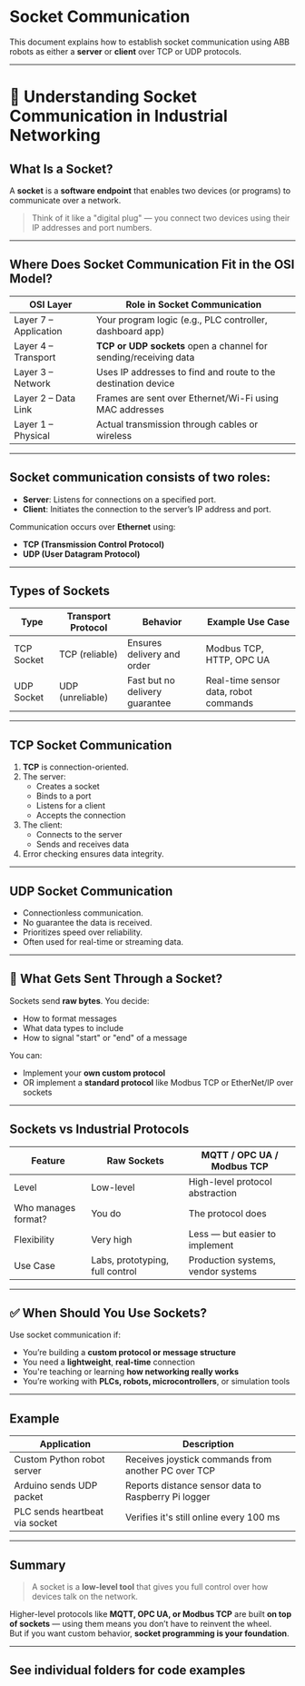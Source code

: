 
# Socket Communication

This document explains how to establish socket communication using ABB robots as either a **server** or **client** over TCP or UDP protocols.

---

# 🔌 Understanding Socket Communication in Industrial Networking

## What Is a Socket?

A **socket** is a **software endpoint** that enables two devices (or programs) to communicate over a network.

> Think of it like a "digital plug" — you connect two devices using their IP addresses and port numbers.

---

## Where Does Socket Communication Fit in the OSI Model?

| OSI Layer | Role in Socket Communication |
|-----------|-------------------------------|
| Layer 7 – Application | Your program logic (e.g., PLC controller, dashboard app) |
| Layer 4 – Transport   | **TCP or UDP sockets** open a channel for sending/receiving data |
| Layer 3 – Network     | Uses IP addresses to find and route to the destination device |
| Layer 2 – Data Link   | Frames are sent over Ethernet/Wi-Fi using MAC addresses |
| Layer 1 – Physical    | Actual transmission through cables or wireless |

---

## Socket communication consists of two roles:

- **Server**: Listens for connections on a specified port.
- **Client**: Initiates the connection to the server’s IP address and port.

Communication occurs over **Ethernet** using:
- **TCP (Transmission Control Protocol)**
- **UDP (User Datagram Protocol)**

---

## Types of Sockets

| Type       | Transport Protocol | Behavior                        | Example Use Case                       |
|------------|---------------------|----------------------------------|----------------------------------------|
| TCP Socket | TCP (reliable)      | Ensures delivery and order       | Modbus TCP, HTTP, OPC UA               |
| UDP Socket | UDP (unreliable)    | Fast but no delivery guarantee   | Real-time sensor data, robot commands  |

---

## TCP Socket Communication

1. **TCP** is connection-oriented.
2. The server:
   - Creates a socket
   - Binds to a port
   - Listens for a client
   - Accepts the connection
3. The client:
   - Connects to the server
   - Sends and receives data
4. Error checking ensures data integrity.

---

## UDP Socket Communication

- Connectionless communication.
- No guarantee the data is received.
- Prioritizes speed over reliability.
- Often used for real-time or streaming data.

---
## 💬 What Gets Sent Through a Socket?

Sockets send **raw bytes**. You decide:
- How to format messages
- What data types to include
- How to signal "start" or "end" of a message

You can:
- Implement your **own custom protocol**
- OR implement a **standard protocol** like Modbus TCP or EtherNet/IP over sockets

---

## Sockets vs Industrial Protocols

| Feature            | Raw Sockets                     | MQTT / OPC UA / Modbus TCP         |
|--------------------|----------------------------------|-------------------------------------|
| Level              | Low-level                        | High-level protocol abstraction     |
| Who manages format?| You do                           | The protocol does                   |
| Flexibility        | Very high                        | Less — but easier to implement      |
| Use Case           | Labs, prototyping, full control  | Production systems, vendor systems  |

---

## ✅ When Should You Use Sockets?

Use socket communication if:
- You’re building a **custom protocol or message structure**
- You need a **lightweight**, **real-time** connection
- You're teaching or learning **how networking really works**
- You’re working with **PLCs, robots, microcontrollers**, or simulation tools

---

## Example

| Application | Description                           |
|-------------|---------------------------------------|
| Custom Python robot server | Receives joystick commands from another PC over TCP |
| Arduino sends UDP packet  | Reports distance sensor data to Raspberry Pi logger |
| PLC sends heartbeat via socket | Verifies it's still online every 100 ms |

---

## Summary

> A socket is a **low-level tool** that gives you full control over how devices talk on the network.

Higher-level protocols like **MQTT, OPC UA, or Modbus TCP** are built **on top of sockets** — using them means you don’t have to reinvent the wheel.  
But if you want custom behavior, **socket programming is your foundation**.

---

## See individual folders for code examples